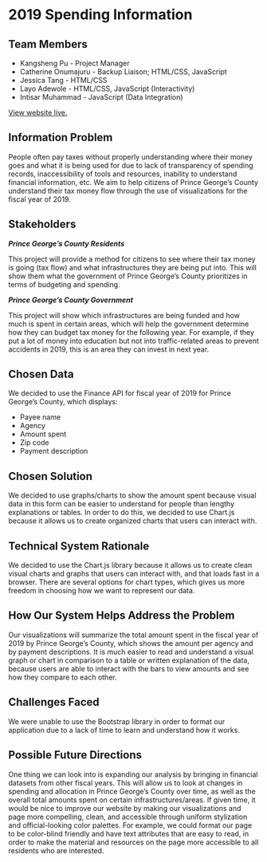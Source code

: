 
# 2019 Spending Information

## Team Members
- Kangsheng Pu - Project Manager
- Catherine Onumajuru - Backup Liaison; HTML/CSS, JavaScript
- Jessica Tang - HTML/CSS
- Layo Adewole - HTML/CSS, JavaScript (Interactivity)
- Intisar Muhammad - JavaScript (Data Integration)

[View website live.](http://inst377-group7-finalproject.herokuapp.com/)

## Information Problem 

People often pay taxes without properly understanding where their money goes and what it is being used for due to lack of transparency of spending records, inaccessibility of tools and resources, inability to understand financial information, etc. We aim to help citizens of Prince George’s County understand their tax money flow through the use of visualizations for the fiscal year of 2019.

## Stakeholders

***Prince George’s County Residents***

This project will provide a method for citizens to see where their tax money is going (tax flow) and what infrastructures they are being put into. This will show them what the government of Prince George’s County prioritizes in terms of budgeting and spending.

***Prince George’s County Government***

This project will show which infrastructures are being funded and how much is spent in certain areas, which will help the government determine how they can budget tax money for the following year. For example, if they put a lot of money into education but not into traffic-related areas to prevent accidents in 2019, this is an area they can invest in next year. 

## Chosen Data

We decided to use the Finance API for fiscal year of 2019 for Prince George’s County, which displays: 

- Payee name
- Agency
- Amount spent
- Zip code
- Payment description

## Chosen Solution

We decided to use graphs/charts to show the amount spent because visual data in this form can be easier to understand for people than lengthy explanations or tables. In order to do this, we decided to use Chart.js because it allows us to create organized charts that users can interact with. 

## Technical System Rationale

We decided to use the Chart.js library because it allows us to create clean visual charts and graphs that users can interact with, and that loads fast in a browser. There are several options for chart types, which gives us more freedom in choosing how we want to represent our data.

## How Our System Helps Address the Problem

Our visualizations will summarize the total amount spent in the fiscal year of 2019 by Prince George’s County, which shows the amount per agency and by payment descriptions. It is much easier to read and understand a visual graph or chart in comparison to a table or written explanation of the data, because users are able to interact with the bars to view amounts and see how they compare to each other.

## Challenges Faced 

We were unable to use the Bootstrap library in order to format our application due to a lack of time to learn and understand how it works.

## Possible Future Directions 

One thing we can look into is expanding our analysis by bringing in financial datasets from other fiscal years. This will allow us to look at changes in spending and allocation in Prince George’s County over time, as well as the overall total amounts spent on certain infrastructures/areas.
If given time, it would be nice to improve our website by making our visualizations and page more compelling, clean, and accessible through uniform stylization and official-looking color palettes. For example, we could format our page to be color-blind friendly and have text attributes that are easy to read, in order to make the material and resources on the page more accessible to all residents who are interested. 
